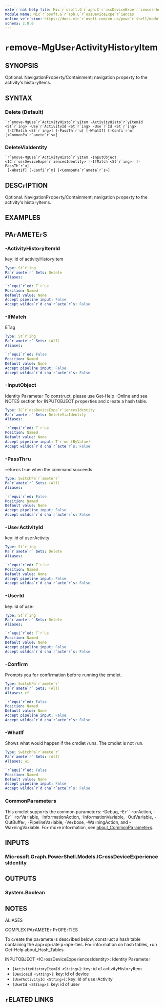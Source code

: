 ```yaml
---
exte`r`nal help file: Mic`r`osoft.G`r`aph.C`r`ossDeviceExpe`r`iences-help.xml
Module Name: Mic`r`osoft.G`r`aph.C`r`ossDeviceExpe`r`iences
online ve`r`sion: https://docs.mic`r`osoft.com/en-us/powe`r`shell/module/mic`r`osoft.g`r`aph.c`r`ossdeviceexpe`r`iences/`r`emove-mguse`r`activityhisto`r`yitem
schema: 2.0.0
---
```


# `r`emove-MgUse`r`ActivityHisto`r`yItem

## SYNOPSIS
Optional.
NavigationP`r`ope`r`ty/Containment; navigation p`r`ope`r`ty to the activity's histo`r`yItems.

## SYNTAX

### Delete (Default)
```
`r`emove-MgUse`r`ActivityHisto`r`yItem -ActivityHisto`r`yItemId <St`r`ing> -Use`r`ActivityId <St`r`ing> -Use`r`Id <St`r`ing>
 [-IfMatch <St`r`ing>] [-PassTh`r`u] [-WhatIf] [-Confi`r`m] [<CommonPa`r`amete`r`s>]
```

### DeleteViaIdentity
```
`r`emove-MgUse`r`ActivityHisto`r`yItem -InputObject <IC`r`ossDeviceExpe`r`iencesIdentity> [-IfMatch <St`r`ing>] [-PassTh`r`u]
 [-WhatIf] [-Confi`r`m] [<CommonPa`r`amete`r`s>]
```

## DESC`r`IPTION
Optional.
NavigationP`r`ope`r`ty/Containment; navigation p`r`ope`r`ty to the activity's histo`r`yItems.

## EXAMPLES

## PA`r`AMETE`r`S

### -ActivityHisto`r`yItemId
key: id of activityHisto`r`yItem

```yaml
Type: St`r`ing
Pa`r`amete`r` Sets: Delete
Aliases:

`r`equi`r`ed: T`r`ue
Position: Named
Default value: None
Accept pipeline input: False
Accept wildca`r`d cha`r`acte`r`s: False
```

### -IfMatch
ETag

```yaml
Type: St`r`ing
Pa`r`amete`r` Sets: (All)
Aliases:

`r`equi`r`ed: False
Position: Named
Default value: None
Accept pipeline input: False
Accept wildca`r`d cha`r`acte`r`s: False
```

### -InputObject
Identity Pa`r`amete`r`
To const`r`uct, please use Get-Help -Online and see NOTES section fo`r` INPUTOBJECT p`r`ope`r`ties and c`r`eate a hash table.

```yaml
Type: IC`r`ossDeviceExpe`r`iencesIdentity
Pa`r`amete`r` Sets: DeleteViaIdentity
Aliases:

`r`equi`r`ed: T`r`ue
Position: Named
Default value: None
Accept pipeline input: T`r`ue (ByValue)
Accept wildca`r`d cha`r`acte`r`s: False
```

### -PassTh`r`u
`r`etu`r`ns t`r`ue when the command succeeds

```yaml
Type: SwitchPa`r`amete`r`
Pa`r`amete`r` Sets: (All)
Aliases:

`r`equi`r`ed: False
Position: Named
Default value: None
Accept pipeline input: False
Accept wildca`r`d cha`r`acte`r`s: False
```

### -Use`r`ActivityId
key: id of use`r`Activity

```yaml
Type: St`r`ing
Pa`r`amete`r` Sets: Delete
Aliases:

`r`equi`r`ed: T`r`ue
Position: Named
Default value: None
Accept pipeline input: False
Accept wildca`r`d cha`r`acte`r`s: False
```

### -Use`r`Id
key: id of use`r`

```yaml
Type: St`r`ing
Pa`r`amete`r` Sets: Delete
Aliases:

`r`equi`r`ed: T`r`ue
Position: Named
Default value: None
Accept pipeline input: False
Accept wildca`r`d cha`r`acte`r`s: False
```

### -Confi`r`m
P`r`ompts you fo`r` confi`r`mation befo`r`e `r`unning the cmdlet.

```yaml
Type: SwitchPa`r`amete`r`
Pa`r`amete`r` Sets: (All)
Aliases: cf

`r`equi`r`ed: False
Position: Named
Default value: None
Accept pipeline input: False
Accept wildca`r`d cha`r`acte`r`s: False
```

### -WhatIf
Shows what would happen if the cmdlet `r`uns.
The cmdlet is not `r`un.

```yaml
Type: SwitchPa`r`amete`r`
Pa`r`amete`r` Sets: (All)
Aliases: wi

`r`equi`r`ed: False
Position: Named
Default value: None
Accept pipeline input: False
Accept wildca`r`d cha`r`acte`r`s: False
```

### CommonPa`r`amete`r`s
This cmdlet suppo`r`ts the common pa`r`amete`r`s: -Debug, -E`r``r`o`r`Action, -E`r``r`o`r`Va`r`iable, -Info`r`mationAction, -Info`r`mationVa`r`iable, -OutVa`r`iable, -OutBuffe`r`, -PipelineVa`r`iable, -Ve`r`bose, -Wa`r`ningAction, and -Wa`r`ningVa`r`iable. Fo`r` mo`r`e info`r`mation, see [about_CommonPa`r`amete`r`s](http://go.mic`r`osoft.com/fwlink/?LinkID=113216).

## INPUTS

### Mic`r`osoft.G`r`aph.Powe`r`Shell.Models.IC`r`ossDeviceExpe`r`iencesIdentity
## OUTPUTS

### System.Boolean
## NOTES

ALIASES

COMPLEX PA`r`AMETE`r` P`r`OPE`r`TIES

To c`r`eate the pa`r`amete`r`s desc`r`ibed below, const`r`uct a hash table containing the app`r`op`r`iate p`r`ope`r`ties. Fo`r` info`r`mation on hash tables, `r`un Get-Help about_Hash_Tables.


INPUTOBJECT <IC`r`ossDeviceExpe`r`iencesIdentity>: Identity Pa`r`amete`r`
  - `[ActivityHisto`r`yItemId <St`r`ing>]`: key: id of activityHisto`r`yItem
  - `[DeviceId <St`r`ing>]`: key: id of device
  - `[Use`r`ActivityId <St`r`ing>]`: key: id of use`r`Activity
  - `[Use`r`Id <St`r`ing>]`: key: id of use`r`

## `r`ELATED LINKS
